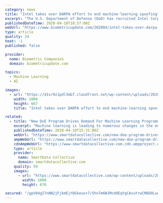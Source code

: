 ```yaml
---
category: news
title: "Intel takes over DARPA effort to end machine-learning spoofing"
excerpt: "The U.S. Department of Defense (DoD) has recruited Intel Corp. and Georgia Tech to lead an effort to prevent criminals from fooling critical and otherwise trustworthy artificial intelligence object-recognition algorithms. The pair is taking the reins of a four-year program — Guaranteeing AI Robustness against Deception, or GARD — created by ..."
publishedDateTime: 2020-04-10T18:57:00Z
webUrl: "https://www.biometricupdate.com/202004/intel-takes-over-darpa-effort-to-end-machine-learning-spoofing"
type: article
quality: 24
heat: -1
published: false

provider:
  name: Biometric Companies
  domain: biometricupdate.com

topics:
  - Machine Learning
  - AI

images:
  - url: "https://d1sr9z1pdl3mb7.cloudfront.net/wp-content/uploads/2020/04/10144916/Intel-takes-over-DARPA-effort-to-end-machine-learning-spoofing.jpg"
    width: 1000
    height: 667
    title: "Intel takes over DARPA effort to end machine-learning spoofing"

related:
  - title: "New DoE Program Drives Demand For Machine Learning Programmers"
    excerpt: "Machine learning is leading to numerous changes in the energy industry. The Department of Energy recently announced that it is taking steps to accelerate the integration of machine learning technology in energy research and development. The head of the Department of Energy announced that they will be investing $30 million in artificial ..."
    publishedDateTime: 2020-04-10T15:31:00Z
    webUrl: "https://www.smartdatacollective.com/new-doe-program-drives-demand-for-machine-learning-programmers/"
    ampWebUrl: "https://www.smartdatacollective.com/new-doe-program-drives-demand-for-machine-learning-programmers/amp/"
    cdnAmpWebUrl: "https://www-smartdatacollective-com.cdn.ampproject.org/c/s/www.smartdatacollective.com/new-doe-program-drives-demand-for-machine-learning-programmers/amp/"
    type: article
    provider:
      name: SmartData Collective
      domain: smartdatacollective.com
    quality: 59
    images:
      - url: "https://www.smartdatacollective.com/wp-content/uploads/2020/04/machine-learning-in-energy-sector.jpg"
        width: 1000
        height: 676

secured: "/gpV04gI7nNN2jFjkmEjtDGkeuo+7/Shn7m6WJMcU0EqYgCAvuYrwCMADOLueZOFwPEN/XCg8ur3I/QcaulEbVzVm/m4fGwny9JGmVC4GfOUuLjtaOo8Sk95TUp2EHN4S1+RzJsYcbwRAw7lpqTMt1/+aeFm1ZWwBX1gjvJCiRKmPUsXazNXXDLY2iRxHjQbMtucDBNIlDwuZXyew17ANiTeB9VlYM1hYzJ5nmE44nrcTidUj52YH3pdQTHNT3r5aZ1Em7F93MmFVcMeVRDHgV92S9CaJlDAFxy6E8C7/TEhfyjPoeRBfQcNpcmnE0hy;RZWItqCKE/+z5cFYfZZPYg=="
---
```


